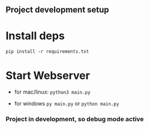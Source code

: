 ## Project development setup

# Install deps
`pip install -r requirements.txt`

# Start Webserver
- for mac/linux: `python3 main.py`

- for windows `py main.py` or `python main.py`

### Project in development, so debug mode active
